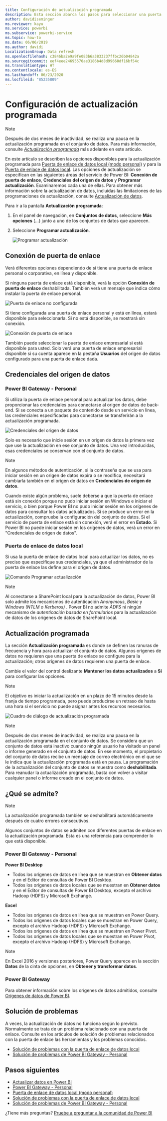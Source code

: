 ```yaml
---
title: Configuración de actualización programada
description: Esta sección abarca los pasos para seleccionar una puerta de enlace y configurar la actualización programada.
author: davidiseminger
ms.reviewer: kayu
ms.service: powerbi
ms.subservice: powerbi-service
ms.topic: how-to
ms.date: 06/06/2019
ms.author: davidi
LocalizationGroup: Data refresh
ms.openlocfilehash: c3846ba2e9a9fe083b6a3833237ffbc26b04842a
ms.sourcegitcommit: eef4eee24695570ae3186b4d8d99660df16bf54c
ms.translationtype: HT
ms.contentlocale: es-ES
ms.lasthandoff: 06/23/2020
ms.locfileid: "85235809"
---
```

# <a name="configure-scheduled-refresh"></a>Configuración de actualización programada

>[!NOTE]
>Después de dos meses de inactividad, se realiza una pausa en la actualización programada en el conjunto de datos. Para más información, consulte [*Actualización programada*](#scheduled-refresh) más adelante en este artículo.

En este artículo se describen las opciones disponibles para la actualización programada para [Puerta de enlace de datos local (modo personal)](service-gateway-personal-mode.md) y para la [Puerta de enlace de datos local](service-gateway-onprem.md). Las opciones de actualización se especifican en las siguientes áreas del servicio de Power BI: **Conexión de puerta de enlace**, **Credenciales del origen de datos** y **Programar actualización**. Examinaremos cada una de ellas. Para obtener más información sobre la actualización de datos, incluidas las limitaciones de las programaciones de actualización, consulte [Actualización de datos](refresh-data.md#data-refresh).

Para ir a la pantalla **Actualización programada**:

1. En el panel de navegación, en **Conjuntos de datos**, seleccione **Más opciones** (...) junto a uno de los conjuntos de datos que aparecen.
2. Seleccione **Programar actualización**.

    ![Programar actualización](media/refresh-scheduled-refresh/dataset-menu.png)

## <a name="gateway-connection"></a>Conexión de puerta de enlace

Verá diferentes opciones dependiendo de si tiene una puerta de enlace personal o corporativa, en línea y disponible.

Si ninguna puerta de enlace está disponible, verá la opción **Conexión de puerta de enlace** deshabilitada. También verá un mensaje que indica cómo instalar la puerta de enlace personal.

![Puerta de enlace no configurada](media/refresh-scheduled-refresh/gateway-not-configured.png)

Si tiene configurada una puerta de enlace personal y está en línea, estará disponible para seleccionarla. Si no está disponible, se mostrará sin conexión.

![Conexión de puerta de enlace](media/refresh-scheduled-refresh/gateway-connection.png)

También puede seleccionar la puerta de enlace empresarial si está disponible para usted. Solo verá una puerta de enlace empresarial disponible si su cuenta aparece en la pestaña **Usuarios** del origen de datos configurado para una puerta de enlace dada.

## <a name="data-source-credentials"></a>Credenciales del origen de datos

### <a name="power-bi-gateway---personal"></a>Power BI Gateway - Personal

Si utiliza la puerta de enlace personal para actualizar los datos, debe proporcionar las credenciales para conectarse al origen de datos de back-end. Si se conecta a un paquete de contenido desde un servicio en línea, las credenciales especificadas para conectarse se transferirán a la actualización programada.

![Credenciales del origen de datos](media/refresh-scheduled-refresh/data-source-credentials-pgw.png)

Solo es necesario que inicie sesión en un origen de datos la primera vez que use la actualización en ese conjunto de datos. Una vez introducidas, esas credenciales se conservan con el conjunto de datos.

> [!NOTE]
> En algunos métodos de autenticación, si la contraseña que se usa para iniciar sesión en un origen de datos expira o se modifica, necesitará cambiarla también en el origen de datos en **Credenciales de origen de datos**.

Cuando existe algún problema, suele deberse a que la puerta de enlace está sin conexión porque no pudo iniciar sesión en Windows e iniciar el servicio, o bien porque Power BI no pudo iniciar sesión en los orígenes de datos para consultar los datos actualizados. Si se produce un error en la actualización, compruebe la configuración del conjunto de datos. Si el servicio de puerta de enlace está sin conexión, verá el error en **Estado**. Si Power BI no puede iniciar sesión en los orígenes de datos, verá un error en "Credenciales de origen de datos".

### <a name="on-premises-data-gateway"></a>Puerta de enlace de datos local

Si usa la puerta de enlace de datos local para actualizar los datos, no es preciso que especifique sus credenciales, ya que el administrador de la puerta de enlace las define para el origen de datos.

![Comando Programar actualización](media/refresh-scheduled-refresh/data-source-credentials-egw.png)

> [!NOTE]
> Al conectarse a SharePoint local para la actualización de datos, Power BI solo admite los mecanismos de autenticación *Anonymous*, *Basic* y *Windows (NTLM o Kerberos)* . Power BI no admite *ADFS* ni ningún mecanismo de *autenticación basada en formularios* para la actualización de datos de los orígenes de datos de SharePoint local.

## <a name="scheduled-refresh"></a>Actualización programada

La sección **Actualización programada** es donde se definen las ranuras de frecuencia y hora para actualizar el conjunto de datos. Algunos orígenes de datos no requieren que una puerta de enlace se configure para la actualización; otros orígenes de datos requieren una puerta de enlace.

Cambie el valor del control deslizante **Mantener los datos actualizados** a **Sí** para configurar las opciones.

> [!NOTE]
> El objetivo es iniciar la actualización en un plazo de 15 minutos desde la franja de tiempo programada, pero puede producirse un retraso de hasta una hora si el servicio no puede asignar antes los recursos necesarios.

![Cuadro de diálogo de actualización programada](media/refresh-scheduled-refresh/scheduled-refresh.png)

> [!NOTE]
> Después de dos meses de inactividad, se realiza una pausa en la actualización programada en el conjunto de datos. Se considera que un conjunto de datos está inactivo cuando ningún usuario ha visitado un panel o informe generado en el conjunto de datos. En ese momento, el propietario del conjunto de datos recibe un mensaje de correo electrónico en el que se le indica que la actualización programada está en pausa. La programación de la actualización del conjunto de datos se muestra como **deshabilitada**. Para reanudar la actualización programada, basta con volver a visitar cualquier panel o informe creado en el conjunto de datos.

## <a name="whats-supported"></a>¿Qué se admite?


> [!NOTE]
> La actualización programada también se deshabilitará automáticamente después de cuatro errores consecutivos.

Algunos conjuntos de datos se admiten con diferentes puertas de enlace en la actualización programada. Esta es una referencia para comprender lo que está disponible.

### <a name="power-bi-gateway---personal"></a>Power BI Gateway - Personal

**Power BI Desktop**

* Todos los orígenes de datos en línea que se muestran en **Obtener datos** y en el Editor de consultas de Power BI Desktop.
* Todos los orígenes de datos locales que se muestran en **Obtener datos** y en el Editor de consultas de Power BI Desktop, excepto el archivo Hadoop (HDFS) y Microsoft Exchange.

**Excel**

* Todos los orígenes de datos en línea que se muestran en Power Query.
* Todos los orígenes de datos locales que se muestran en Power Query, excepto el archivo Hadoop (HDFS) y Microsoft Exchange.
* Todos los orígenes de datos en línea que se muestran en Power Pivot.
* Todos los orígenes de datos locales que se muestran en Power Pivot, excepto el archivo Hadoop (HDFS) y Microsoft Exchange.

> [!NOTE]
> En Excel 2016 y versiones posteriores, Power Query aparece en la sección **Datos** de la cinta de opciones, en **Obtener y transformar datos**.

### <a name="power-bi-gateway"></a>Power BI Gateway

Para obtener información sobre los orígenes de datos admitidos, consulte [Orígenes de datos de Power BI](power-bi-data-sources.md).

## <a name="troubleshooting"></a>Solución de problemas
A veces, la actualización de datos no funciona según lo previsto. Normalmente se trata de un problema relacionado con una puerta de enlace. Consulte en los artículos de solución de problemas relacionados con la puerta de enlace las herramientas y los problemas conocidos.

- [Solución de problemas con la puerta de enlace de datos local](service-gateway-onprem-tshoot.md)
- [Solución de problemas de Power BI Gateway - Personal](service-admin-troubleshooting-power-bi-personal-gateway.md)

## <a name="next-steps"></a>Pasos siguientes

- [Actualizar datos en Power BI](refresh-data.md)  
- [Power BI Gateway - Personal](service-gateway-personal-mode.md)  
- [Puerta de enlace de datos local (modo personal)](service-gateway-onprem.md)  
- [Solución de problemas con la puerta de enlace de datos local](service-gateway-onprem-tshoot.md)  
- [Solución de problemas de Power BI Gateway - Personal](service-admin-troubleshooting-power-bi-personal-gateway.md)  

¿Tiene más preguntas? [Pruebe a preguntar a la comunidad de Power BI](https://community.powerbi.com/)